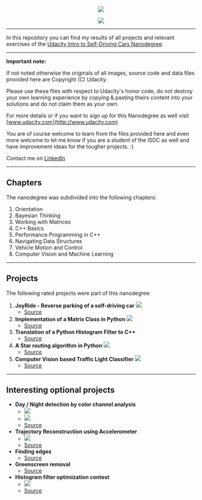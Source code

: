 <p align="center">
<img src="ISDC_Car.png"><br>
</p>

<p align="center" overflow="hidden">
<img src="Images/ISDC_Medium.png">
</p>

---

In this repository you can find my results of all projects and relevant exercises of the [Udacity Intro to Self-Driving Cars Nanodegree](https://www.udacity.com/course/intro-to-self-driving-cars--nd113).

---

**Important note:**

If not noted otherwise the originals of all images, source code and data files provided here are Copyright (C) Udacity.

Please use these files with respect to Udacity's honor code, do not destroy your own learning experience by copying & pasting theirs content into your solutions and do not claim them as your own.

For more details or if you want to sign up for this Nanodegree as well visit [www.udacity.com](http://www.udacity.com)

You are of course welcome to learn from the files provided here and even more welcome to let me know if you are a student of the ISDC as well and have improvement ideas for the tougher projects. :) 

Contact me on [LinkedIn](https://www.linkedin.com/in/michael-ikemann/)

---

## Chapters ##

The nanodegree was subdivided into the following chapters:

1. Orientation
2. Bayesian Thinking
3. Working with Matrices
4. C++ Basics
5. Performance Programming in C++
6. Navigating Data Structures
7. Vehicle Motion and Control
8. Computer Vision and Machine Learning

---

## Projects ##

The following rated projects were part of this nanodegree:

1. **JoyRide - Reverse parking of a self-driving car**
    ![](Images/ISDC_Project_1.png)
    - [Source](2_2_Project_1_JoyRide/Project_1_Review.pdf)
2. **Implementation of a Matrix Class in Python**
    ![](Images/ISDC_Project_2.png)
    - [Source](https://alyxion.github.io/Udacity_IntroToSelfDrivingCarsNd/3_5_Project_2_Implement_Matrix_Class/kalman_filter_demo.html)
3. **Translation of a Python Histogram Filter to C++**
    - [Source](4_6_Project_3_Translate_Python_To_C)
4. **A Star routing algorithm in Python**
    ![](Images/ISDC_Project_4.png)
    - [Source](http://alyxion.github.io/Udacity_IntroToSelfDrivingCarsNd/6_4_Project_4_Route_Planner/project_notebook.html)
5. **Computer Vision based Traffic Light Classifier**
    ![](Images/ISDC_Project_5.png)
    - [Source](http://alyxion.github.io/Udacity_IntroToSelfDrivingCarsNd/8_2_Project_5_Traffic_Light_Classifier/Traffic_Light_Classifier.html)

---

## Interesting optional projects ##

- **Day / Night detection by color channel analysis**
    - ![](Images/ISDC_Project_5b.png)
    - ![](Images/ISDC_Project_5b2.png)
    - [Source](http://alyxion.github.io/Udacity_IntroToSelfDrivingCarsNd//8_1_Day_Night_Classification_Mini_Projects/47_Accuracy%20and%20Misclassification.html)
- **Trajectory Reconstruction using Accelerometer**
    - ![](Images/ISDC_Project_4b.png)
    - [Source](http://alyxion.github.io/Udacity_IntroToSelfDrivingCarsNd/7_4_Lab_Reconstructing_Trajectories/Reconstructing%20Trajectories.html)
- **Finding edges**
    - [Source](https://alyxion.github.io/Udacity_IntroToSelfDrivingCarsNd/8_1_Intro_Mini_Projects/41_Finding%20Edges%20and%20Custom%20Kernels.html)
- **Greenscreen removal**
    - [Source](http://alyxion.github.io/Udacity_IntroToSelfDrivingCarsNd/8_1_Intro_Mini_Projects/25_Green_Screen_2.html)
- **Histogram filter optimization contest**
    - ![](Images/ISDC_CPP_Contest.png)
    - [Source](5_3_Optimize_Histogram_Filter_Cpp)
